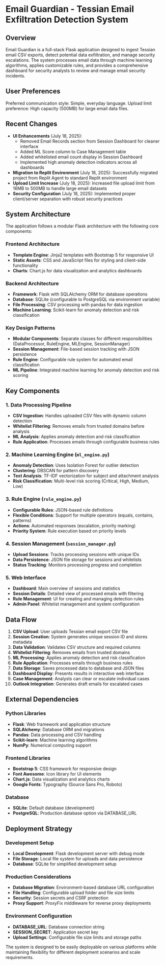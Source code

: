 # Email Guardian - Tessian Email Exfiltration Detection System

## Overview

Email Guardian is a full-stack Flask application designed to ingest Tessian email CSV exports, detect potential data exfiltration, and manage security escalations. The system processes email data through machine learning algorithms, applies customizable rules, and provides a comprehensive dashboard for security analysts to review and manage email security incidents.

## User Preferences

Preferred communication style: Simple, everyday language.
Upload limit preference: High capacity (500MB) for large email data files.

## Recent Changes

- **UI Enhancements** (July 18, 2025): 
  - Removed Email Records section from Session Dashboard for cleaner interface
  - Added ML Score column to Case Management table
  - Added whitelisted email count display in Session Dashboard
  - Implemented high anomaly detection indicators across all dashboards
- **Migration to Replit Environment** (July 18, 2025): Successfully migrated project from Replit Agent to standard Replit environment
- **Upload Limit Increase** (July 18, 2025): Increased file upload limit from 16MB to 500MB to handle large email datasets
- **Security Configuration** (July 18, 2025): Implemented proper client/server separation with robust security practices

## System Architecture

The application follows a modular Flask architecture with the following core components:

### Frontend Architecture
- **Template Engine**: Jinja2 templates with Bootstrap 5 for responsive UI
- **Static Assets**: CSS and JavaScript files for styling and client-side functionality
- **Charts**: Chart.js for data visualization and analytics dashboards

### Backend Architecture
- **Framework**: Flask with SQLAlchemy ORM for database operations
- **Database**: SQLite (configurable to PostgreSQL via environment variable)
- **File Processing**: CSV processing with pandas for data ingestion
- **Machine Learning**: Scikit-learn for anomaly detection and risk classification

### Key Design Patterns
- **Modular Components**: Separate classes for different responsibilities (DataProcessor, RuleEngine, MLEngine, SessionManager)
- **Session Management**: File-based session tracking with JSON persistence
- **Rule Engine**: Configurable rule system for automated email classification
- **ML Pipeline**: Integrated machine learning for anomaly detection and risk scoring

## Key Components

### 1. Data Processing Pipeline
- **CSV Ingestion**: Handles uploaded CSV files with dynamic column detection
- **Whitelist Filtering**: Removes emails from trusted domains before analysis
- **ML Analysis**: Applies anomaly detection and risk classification
- **Rule Application**: Processes emails through configurable business rules

### 2. Machine Learning Engine (`ml_engine.py`)
- **Anomaly Detection**: Uses Isolation Forest for outlier detection
- **Clustering**: DBSCAN for pattern discovery
- **Text Analysis**: TF-IDF vectorization for subject and attachment analysis
- **Risk Classification**: Multi-level risk scoring (Critical, High, Medium, Low)

### 3. Rule Engine (`rule_engine.py`)
- **Configurable Rules**: JSON-based rule definitions
- **Flexible Conditions**: Support for multiple operators (equals, contains, patterns)
- **Actions**: Automated responses (escalation, priority marking)
- **Priority System**: Rule execution based on priority levels

### 4. Session Management (`session_manager.py`)
- **Upload Sessions**: Tracks processing sessions with unique IDs
- **Data Persistence**: JSON file storage for sessions and whitelists
- **Status Tracking**: Monitors processing progress and completion

### 5. Web Interface
- **Dashboard**: Main overview of sessions and statistics
- **Session Details**: Detailed view of processed emails with filtering
- **Rule Management**: UI for creating and managing detection rules
- **Admin Panel**: Whitelist management and system configuration

## Data Flow

1. **CSV Upload**: User uploads Tessian email export CSV file
2. **Session Creation**: System generates unique session ID and stores metadata
3. **Data Validation**: Validates CSV structure and required columns
4. **Whitelist Filtering**: Removes emails from trusted domains
5. **ML Processing**: Applies anomaly detection and risk classification
6. **Rule Application**: Processes emails through business rules
7. **Data Storage**: Saves processed data to database and JSON files
8. **Dashboard Display**: Presents results in interactive web interface
9. **Case Management**: Analysts can clear or escalate individual cases
10. **Outlook Integration**: Generates draft emails for escalated cases

## External Dependencies

### Python Libraries
- **Flask**: Web framework and application structure
- **SQLAlchemy**: Database ORM and migrations
- **Pandas**: Data processing and CSV handling
- **Scikit-learn**: Machine learning algorithms
- **NumPy**: Numerical computing support

### Frontend Libraries
- **Bootstrap 5**: CSS framework for responsive design
- **Font Awesome**: Icon library for UI elements
- **Chart.js**: Data visualization and analytics charts
- **Google Fonts**: Typography (Source Sans Pro, Roboto)

### Database
- **SQLite**: Default database (development)
- **PostgreSQL**: Production database option via DATABASE_URL

## Deployment Strategy

### Development Setup
- **Local Development**: Flask development server with debug mode
- **File Storage**: Local file system for uploads and data persistence
- **Database**: SQLite for simplified development setup

### Production Considerations
- **Database Migration**: Environment-based database URL configuration
- **File Handling**: Configurable upload folder and file size limits
- **Security**: Session secrets and CSRF protection
- **Proxy Support**: ProxyFix middleware for reverse proxy deployments

### Environment Configuration
- **DATABASE_URL**: Database connection string
- **SESSION_SECRET**: Application secret key
- **Upload Settings**: Configurable file size limits and storage paths

The system is designed to be easily deployable on various platforms while maintaining flexibility for different deployment scenarios and scale requirements.